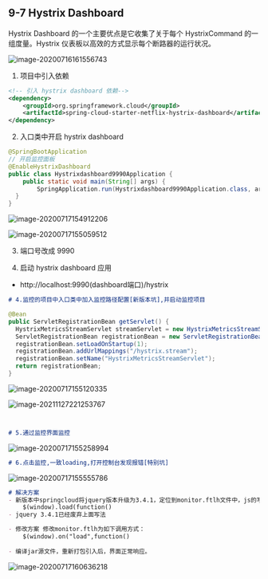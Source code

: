 

## 9-7 Hystrix Dashboard

Hystrix Dashboard 的一个主要优点是它收集了关于每个 HystrixCommand 的一组度量。Hystrix 仪表板以高效的方式显示每个断路器的运行状况。

![image-20200716161556743](https://tva1.sinaimg.cn/large/008i3skNgy1gvu7ycbgbgj31v00h2jvm.jpg)

1. 项目中引入依赖

```xml
<!-- 引入 hystrix dashboard 依赖-->
<dependency>
    <groupId>org.springframework.cloud</groupId>
    <artifactId>spring-cloud-starter-netflix-hystrix-dashboard</artifactId>
</dependency>
```

2. 入口类中开启 hystrix dashboard

```java
@SpringBootApplication
// 开启监控面板
@EnableHystrixDashboard
public class Hystrixdashboard9990Application {
	public static void main(String[] args) {
		SpringApplication.run(Hystrixdashboard9990Application.class, args);
  }
}
```

![image-20200717154912206](https://tva1.sinaimg.cn/large/008i3skNgy1gvu802if6aj31sy0co40o.jpg)

![image-20200717155059512](https://tva1.sinaimg.cn/large/008i3skNgy1gvu7yf1gvbj32fs0tgq7e.jpg)

3. 端口号改成 9990





3. 启动 hystrix dashboard 应用

- http://localhost:9990(dashboard端口)/hystrix

```markdown
# 4.监控的项目中入口类中加入监控路径配置[新版本坑],并启动监控项目
```

```java
@Bean
public ServletRegistrationBean getServlet() {
  HystrixMetricsStreamServlet streamServlet = new HystrixMetricsStreamServlet();
  ServletRegistrationBean registrationBean = new ServletRegistrationBean(streamServlet);
  registrationBean.setLoadOnStartup(1);
  registrationBean.addUrlMappings("/hystrix.stream");
  registrationBean.setName("HystrixMetricsStreamServlet");
  return registrationBean;
}
```

![image-20200717155120335](https://tva1.sinaimg.cn/large/008i3skNgy1gvu7zu2vwsj32140doq6y.jpg)

![image-20211127221253767](https://tva1.sinaimg.cn/large/008i3skNgy1gwu2e0t7gvj31lh0u0n0w.jpg)


```markdown


# 5.通过监控界面监控
```

![image-20200717155258994](https://tva1.sinaimg.cn/large/008i3skNgy1gvu7yhx6zwj31u20fgade.jpg)

```markdown
# 6.点击监控,一致loading,打开控制台发现报错[特别坑]
```

![image-20200717155555786](https://tva1.sinaimg.cn/large/008i3skNgy1gvu7yktfdpj31w60u0tcz.jpg)

```markdown
# 解决方案
- 新版本中springcloud将jquery版本升级为3.4.1，定位到monitor.ftlh文件中，js的写法如下：
	$(window).load(function() 
- jquery 3.4.1已经废弃上面写法

- 修改方案 修改monitor.ftlh为如下调用方式：
	$(window).on("load",function()
	
- 编译jar源文件，重新打包引入后，界面正常响应。
```

![image-20200717160636218](https://tva1.sinaimg.cn/large/008i3skNgy1gvu7ypdktgj32ju0g20vr.jpg)

